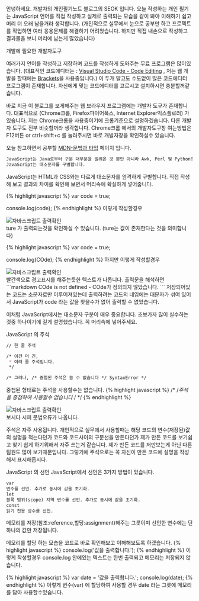 안녕하세요.
개발자의 개인필기노트 블로그의 SEOK 입니다.
오늘 작성하는 개인 필기는 JavaScript 언어를 직접 작성하고 실제로 출력되는 모습을 같이 봐야
이해하기 쉽고 머리 더 오래 남을거라 생각합니다. 
(개인적으로 실무에서 눈으로 공부만 하고 프로젝트를 작업하면 여러 응용문제를 해결하기 어려웠습니다.
하지만 직접 내손으로 작성하고 결과물을 보니 머리에 남는게 많았습니다)

개발에 필요한 개발자도구

여러가지 언어를 작성하고 저장하며 코드를 작성하게 도와주는 무료 프로그램은 많이있습니다.
(대표적인 코드에디터는 : <a href="https://code.visualstudio.com/" target="_blank">Visual Studio Code - Code Editing</a> , 저는 웹 개발을 할때에는 <a href="http://brackets.io/" target="_blank">Brackets</a>을 사용중입니다.)
이 두개 말고도 수도없이 많은 코드에디터 프로그램이 존재합니다.
자신에게 맞는 코드에디터를 고르시고 설치하시면 충분할꺼같습니다.

바로 지금 이 블로그를 보게해주는 웹 브라우저 프로그램에는 개발자 도구가 존재합니다.
대표적으로 (Chrome크롬, Firefox파이어폭스, Internet Explorer익스플로러) 가 있습니다.
저는 Chrome크롬을 사용중이기에 크롬기준으로 설명하겠습니다. 다른 개발자 도구도 전부 비슷할꺼라 생각합니다. 
Chrome크롬 에서의 개발자도구창 여는방법은 F12버튼 or ctrl+shift+c 를 눌러주시면 바로 개발자창을 확인하실수 있습니다.

오늘 참고하면서 공부할 <a href="https://developer.mozilla.org/ko/docs/Web/JavaScript/Guide/Values,_variables,_and_literals" target="_blank">MDN-문법과 타입</a> 페이지 입니다.

```markdown
JavaScript는 Java로부터 구문 대부분을 빌려온 것 뿐만 아니라 Awk, Perl 및 Python의 영향도 받았습니다.
JavaScript는 대소문자를 구별합니다.
```
JavaScript는 HTML과 CSS와는 다르게 대소문자를 엄격하게 구별합니다.
직접 작성해 보고 결과의 차이를 확인해 보면서 머리속에 확실하게 넣어줍니다.

{% highlight javascript %}
var code = true;

console.log(code);
{% endhighlight %}
이렇게 작성할경우

<div class="img-box">
  <img src="{{ site.baseurl }}/static/img/post/2018-08-26-1.png" alt="자바스크립트 출력확인" />
</div>
ture 가 출력되는것을 확인하실 수 있습니다. (ture는 값이 존재한다는 것을 의미합니다)

{% highlight javascript %}
var code = true;

console.log(COde);
{% endhighlight %}
하지만 이렇게 작성할경우

<div class="img-box">
  <img src="{{ site.baseurl }}/static/img/post/2018-08-26-2.png" alt="자바스크립트 출력확인" />
</div>
빨간색으로 경고표시를 해주는듯한 텍스트가 나옵니다.
출력문을 해석하면
```markdown
COde is not defined - COde가 정의되지 않았습니다.
```
저장되어있는 코드는 소문자로만 이루어져있는데
출력하려는 코드의 네임에는 대문자가 섞여 있어서 JavaScript가 code 라는 값을 찾을수가 없어 출력할 수 없었습니다.

이처럼 JavaScript에서는 대소문자 구분이 매우 중요합니다. 초보가자 많이 실수하는 것중 하나이기에 길게 설명했습니다.
꼭 머리속에 넣어주세요.

JavaScript 의 주석
```markdown
// 한 줄 주석

/* 이건 더 긴,
 * 여러 줄 주석입니다.
 */

/* 그러나, /* 중첩된 주석은 쓸 수 없습니다 */ SyntaxError */
```
중첩된 형태로는 주석을 사용할수는 없습니다.
{% highlight javascript %}
/*
  /*주석을 중첩하여 사용할수 없습니다.*/
*/
{% endhighlight %}
<div class="img-box">
  <img src="{{ site.baseurl }}/static/img/post/2018-08-26-3.png" alt="자바스크립트 출력확인" />
</div>
보시다 시피 문법오류가 나옵니다.

주석은 자주 사용됩니다.
개인적으로 실무에서 사용할때는 해당 코드의 변수(저장된)값의 설명을 적는다던가
코드와 코드사이의 구분선을 만든다던가
제가 만든 코드를 보기쉽고 찾기 쉽게 하기위해서 자주 쓰는거 같습니다.
제가 만든 코드를 저만보는게 아닌 다른 팀원도 많이 보기때문입니다.
그렇기에 주석으로는 꼭 자신이 만든 코드에 설명을 작성해서 표시해줍시다.

JavaScript 의 선언
JavaScript에서 선언은 3가지 방법이 있습니다.

```markdown
var
변수를 선언. 추가로 동시에 값을 초기화.
let
블록 범위(scope) 지역 변수를 선언. 추가로 동시에 값을 초기화.
const
읽기 전용 상수를 선언.
```
메모리를 저장(참조:reference,할당:assignment)해주는 그릇이며 선언한 변수에는 단 하나의 값만 저장됩니다.

메모리를 할당 하는 모습을 코드로 바로 확인해보고 이해해보도록 하겠습니다.
{% highlight javascript %}
console.log('값을 출력합니다.');
{% endhighlight %}
이렇게 작성할경우 console.log 안에있는 텍스트는 한번 출력되고 메모리는 저장되지 않습니다. 

{% highlight javascript %}
var date = '값을 출력합니다.';
console.log(date);
{% endhighlight %}
이렇게 변수(var) 에 할당하여 사용할 경우 date 라는 그릇에 메모리를 담아  사용할수있습니다.
